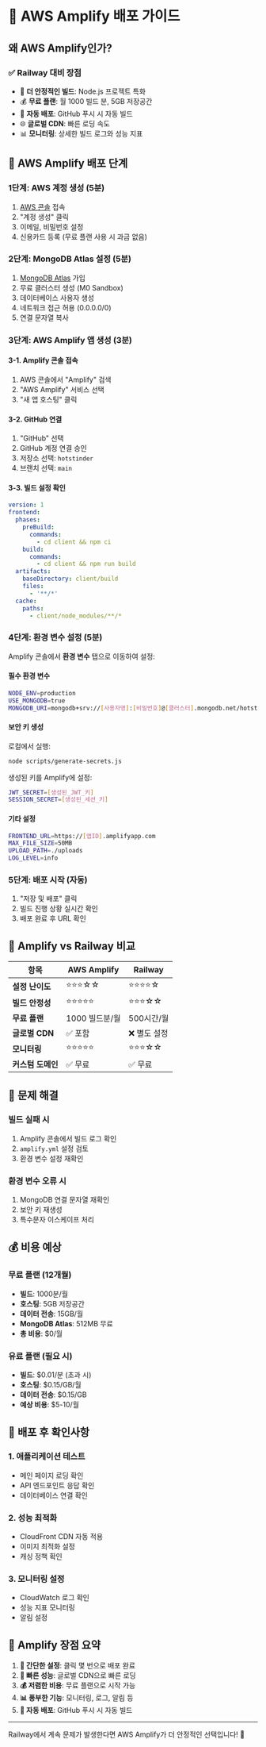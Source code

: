 # 🚀 AWS Amplify 배포 가이드

## 왜 AWS Amplify인가?

### ✅ **Railway 대비 장점**
- 🎯 **더 안정적인 빌드**: Node.js 프로젝트 특화
- 💰 **무료 플랜**: 월 1000 빌드 분, 5GB 저장공간
- 🔄 **자동 배포**: GitHub 푸시 시 자동 빌드
- 🌐 **글로벌 CDN**: 빠른 로딩 속도
- 📊 **모니터링**: 상세한 빌드 로그와 성능 지표

## 🚀 AWS Amplify 배포 단계

### 1단계: AWS 계정 생성 (5분)
1. [AWS 콘솔](https://aws.amazon.com) 접속
2. "계정 생성" 클릭
3. 이메일, 비밀번호 설정
4. 신용카드 등록 (무료 플랜 사용 시 과금 없음)

### 2단계: MongoDB Atlas 설정 (5분)
1. [MongoDB Atlas](https://www.mongodb.com/atlas) 가입
2. 무료 클러스터 생성 (M0 Sandbox)
3. 데이터베이스 사용자 생성
4. 네트워크 접근 허용 (0.0.0.0/0)
5. 연결 문자열 복사

### 3단계: AWS Amplify 앱 생성 (3분)

#### 3-1. Amplify 콘솔 접속
1. AWS 콘솔에서 "Amplify" 검색
2. "AWS Amplify" 서비스 선택
3. "새 앱 호스팅" 클릭

#### 3-2. GitHub 연결
1. "GitHub" 선택
2. GitHub 계정 연결 승인
3. 저장소 선택: `hotstinder`
4. 브랜치 선택: `main`

#### 3-3. 빌드 설정 확인
```yaml
version: 1
frontend:
  phases:
    preBuild:
      commands:
        - cd client && npm ci
    build:
      commands:
        - cd client && npm run build
  artifacts:
    baseDirectory: client/build
    files:
      - '**/*'
  cache:
    paths:
      - client/node_modules/**/*
```

### 4단계: 환경 변수 설정 (5분)

Amplify 콘솔에서 **환경 변수** 탭으로 이동하여 설정:

#### 필수 환경 변수
```bash
NODE_ENV=production
USE_MONGODB=true
MONGODB_URI=mongodb+srv://[사용자명]:[비밀번호]@[클러스터].mongodb.net/hotstinder?retryWrites=true&w=majority
```

#### 보안 키 생성
로컬에서 실행:
```bash
node scripts/generate-secrets.js
```

생성된 키를 Amplify에 설정:
```bash
JWT_SECRET=[생성된_JWT_키]
SESSION_SECRET=[생성된_세션_키]
```

#### 기타 설정
```bash
FRONTEND_URL=https://[앱ID].amplifyapp.com
MAX_FILE_SIZE=50MB
UPLOAD_PATH=./uploads
LOG_LEVEL=info
```

### 5단계: 배포 시작 (자동)
1. "저장 및 배포" 클릭
2. 빌드 진행 상황 실시간 확인
3. 배포 완료 후 URL 확인

## 🎯 Amplify vs Railway 비교

| 항목 | AWS Amplify | Railway |
|------|-------------|---------|
| **설정 난이도** | ⭐⭐⭐☆☆ | ⭐⭐⭐⭐☆ |
| **빌드 안정성** | ⭐⭐⭐⭐⭐ | ⭐⭐⭐☆☆ |
| **무료 플랜** | 1000 빌드분/월 | 500시간/월 |
| **글로벌 CDN** | ✅ 포함 | ❌ 별도 설정 |
| **모니터링** | ⭐⭐⭐⭐⭐ | ⭐⭐⭐☆☆ |
| **커스텀 도메인** | ✅ 무료 | ✅ 무료 |

## 🔧 문제 해결

### 빌드 실패 시
1. Amplify 콘솔에서 빌드 로그 확인
2. `amplify.yml` 설정 검토
3. 환경 변수 설정 재확인

### 환경 변수 오류 시
1. MongoDB 연결 문자열 재확인
2. 보안 키 재생성
3. 특수문자 이스케이프 처리

## 💰 비용 예상

### 무료 플랜 (12개월)
- **빌드**: 1000분/월
- **호스팅**: 5GB 저장공간
- **데이터 전송**: 15GB/월
- **MongoDB Atlas**: 512MB 무료
- **총 비용**: $0/월

### 유료 플랜 (필요 시)
- **빌드**: $0.01/분 (초과 시)
- **호스팅**: $0.15/GB/월
- **데이터 전송**: $0.15/GB
- **예상 비용**: $5-10/월

## 🚀 배포 후 확인사항

### 1. 애플리케이션 테스트
- 메인 페이지 로딩 확인
- API 엔드포인트 응답 확인
- 데이터베이스 연결 확인

### 2. 성능 최적화
- CloudFront CDN 자동 적용
- 이미지 최적화 설정
- 캐싱 정책 확인

### 3. 모니터링 설정
- CloudWatch 로그 확인
- 성능 지표 모니터링
- 알림 설정

## 🎉 Amplify 장점 요약

1. **🔧 간단한 설정**: 클릭 몇 번으로 배포 완료
2. **🚀 빠른 성능**: 글로벌 CDN으로 빠른 로딩
3. **💰 저렴한 비용**: 무료 플랜으로 시작 가능
4. **📊 풍부한 기능**: 모니터링, 로그, 알림 등
5. **🔄 자동 배포**: GitHub 푸시 시 자동 빌드

---

Railway에서 계속 문제가 발생한다면 AWS Amplify가 더 안정적인 선택입니다! 🚀 
